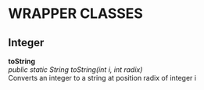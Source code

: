 # WRAPPER CLASSES

## Integer
**toString** <br>
*public static String toString​(int i, int radix)* <br>
Converts an integer to a string at position radix of integer i

